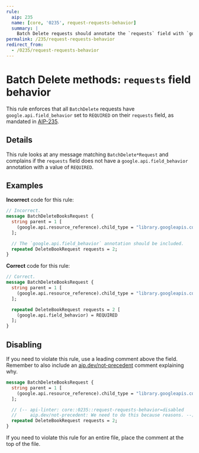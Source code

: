 ```yaml
---
rule:
  aip: 235
  name: [core, '0235', request-requests-behavior]
  summary: |
    Batch Delete requests should annotate the `requests` field with `google.api.field_behavior`.
permalink: /235/request-requests-behavior
redirect_from:
  - /0235/request-requests-behavior
---
```


# Batch Delete methods: `requests` field behavior

This rule enforces that all `BatchDelete` requests have
`google.api.field_behavior` set to `REQUIRED` on their `requests` field, as
mandated in [AIP-235][].

## Details

This rule looks at any message matching `BatchDelete*Request` and complains if the
`requests` field does not have a `google.api.field_behavior` annotation with a
value of `REQUIRED`.

## Examples

**Incorrect** code for this rule:

```proto
// Incorrect.
message BatchDeleteBooksRequest {
  string parent = 1 [
    (google.api.resource_reference).child_type = "library.googleapis.com/Book"
  ];

  // The `google.api.field_behavior` annotation should be included.
  repeated DeleteBookRequest requests = 2;
}
```

**Correct** code for this rule:

```proto
// Correct.
message BatchDeleteBooksRequest {
  string parent = 1 [
    (google.api.resource_reference).child_type = "library.googleapis.com/Book"
  ];

  repeated DeleteBookRequest requests = 2 [
    (google.api.field_behavior) = REQUIRED
  ];
}
```

## Disabling

If you need to violate this rule, use a leading comment above the field.
Remember to also include an [aip.dev/not-precedent][] comment explaining why.

```proto
message BatchDeleteBooksRequest {
  string parent = 1 [
    (google.api.resource_reference).child_type = "library.googleapis.com/Book"
  ];

  // (-- api-linter: core::0235::request-requests-behavior=disabled
  //     aip.dev/not-precedent: We need to do this because reasons. --)
  repeated DeleteBookRequest requests = 2;
}
```

If you need to violate this rule for an entire file, place the comment at the
top of the file.

[aip-235]: https://aip.dev/235
[aip.dev/not-precedent]: https://aip.dev/not-precedent
